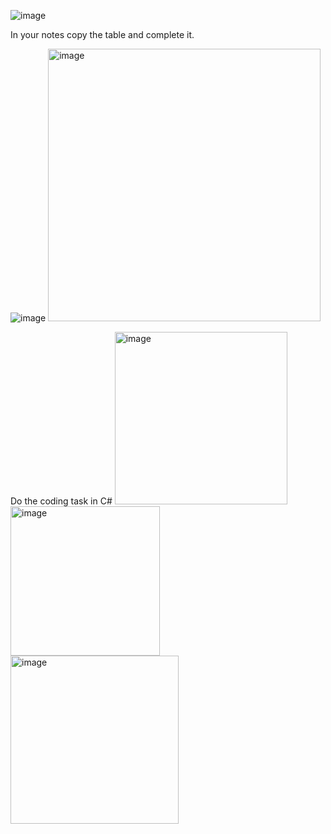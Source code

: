 ![image](https://github.com/MrAStone/StartEndCodeFixingTask/assets/60425249/d34dad5e-a403-4d6e-863f-2d3ebcd4b873)

In your notes copy the table and complete it.

![image](https://github.com/MrAStone/StartEndCodeFixingTask/assets/60425249/2c96d63f-1681-4b62-b50b-48fb68eba186)
<img width="436" alt="image" src="https://github.com/user-attachments/assets/abbc478d-58b1-4e01-96c8-d9a78feda008" />



Do the coding task in C#
<img width="276" alt="image" src="https://github.com/user-attachments/assets/5de2a506-39bc-4a24-8a06-b8276e440fa7" />
<img width="239" alt="image" src="https://github.com/user-attachments/assets/86ee84b9-a2eb-4680-9c34-529b0edfd2b6" />
<img width="269" alt="image" src="https://github.com/user-attachments/assets/834ff601-3c4b-4a85-8892-019ce881b0b8" />
